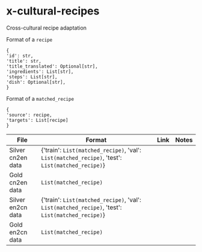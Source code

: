 # x-cultural-recipes
Cross-cultural recipe adaptation

Format of a `recipe` 

```
{
'id': str,
'title': str,
'title_translated': Optional[str],
'ingredients': List[str],
'steps': List[str],
'dish': Optional[str],
}
```

Format of a `matched_recipe`

```
{
'source': recipe,
'targets': List[recipe]
}
```


| File  |  Format | Link  | Notes  | 
|---|---|---|---|
| Silver cn2en data  | {'train': `List(matched_recipe)`, 'val': `List(matched_recipe)`, 'test': `List(matched_recipe)`} |   |   |   
| Gold cn2en data  |  `List(matched_recipe)` |   |   |   
| Silver en2cn data  | {'train': `List(matched_recipe)`, 'val': `List(matched_recipe)`, 'test': `List(matched_recipe)`} |   |   |   
| Gold en2cn data  |  `List(matched_recipe)`  |   |   |   
